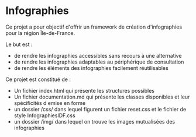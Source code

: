 # Infographies

Ce projet a pour objectif d'offrir un framework de création d'infographies pour la région Île-de-France. 

Le but est :
* de rendre les infographies accessibles sans recours à une alternative
* de rendre les infographies adaptables au périphérique de consultation
* de rendre les éléments des infographies facilement réutilisables

Ce projet est constitué de : 
* Un fichier index.html qui présente les structures possibles
* Un fichier documentation.md qui présente les classes disponibles et leur spécificités d emise en forme
* un dossier /css/ dans lequel figurent un fichier reset.css et le fichier de style InfographiesIDF.css
* un dossier /img/ dans lequel on trouve les images mutualisées des infographies
